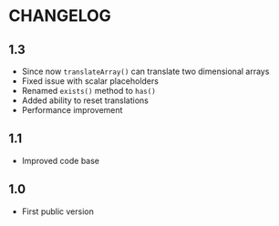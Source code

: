 CHANGELOG
=========

1.3
---

 * Since now `translateArray()` can translate two dimensional arrays
 * Fixed issue with scalar placeholders
 * Renamed `exists()` method to `has()`
 * Added ability to reset translations
 * Performance improvement

1.1
---

 * Improved code base

1.0
---

 * First public version